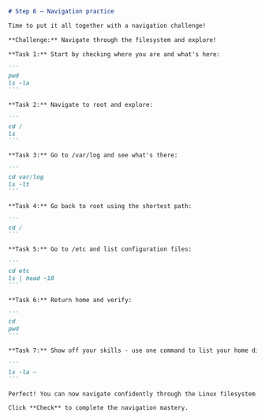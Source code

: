 ````markdown
# Step 6 — Navigation practice

Time to put it all together with a navigation challenge!

**Challenge:** Navigate through the filesystem and explore!

**Task 1:** Start by checking where you are and what's here:

```
pwd
ls -la
```

**Task 2:** Navigate to root and explore:

```
cd /
ls
```

**Task 3:** Go to /var/log and see what's there:

```
cd var/log
ls -lt
```

**Task 4:** Go back to root using the shortest path:

```
cd /
```

**Task 5:** Go to /etc and list configuration files:

```
cd etc
ls | head -10
```

**Task 6:** Return home and verify:

```
cd
pwd
```

**Task 7:** Show off your skills - use one command to list your home directory from anywhere:

```
ls -la ~
```

Perfect! You can now navigate confidently through the Linux filesystem.

Click **Check** to complete the navigation mastery.
````